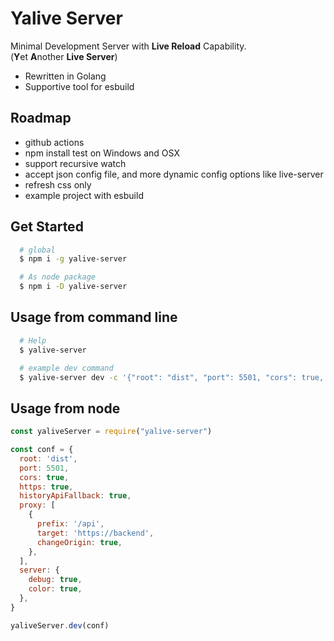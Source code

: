Yalive Server
===========

Minimal Development Server with **Live Reload** Capability.  
(**Y**et **A**nother **Live Server**)

- Rewritten in Golang
- Supportive tool for esbuild

Roadmap
--------

- github actions
- npm install test on Windows and OSX
- support recursive watch
- accept json config file, and more dynamic config options like live-server
- refresh css only
- example project with esbuild

Get Started
------------

```bash
  # global
  $ npm i -g yalive-server

  # As node package
  $ npm i -D yalive-server
```

Usage from command line
-----------------------

```bash
  # Help
  $ yalive-server

  # example dev command
  $ yalive-server dev -c '{"root": "dist", "port": 5501, "cors": true, "https": true, "historyApiFallback": true, "proxy": [{"prefix": "/api", "target": "https://backend", "changeOrigin": true}], "server": {"debug": true, "color": true} }'
```

Usage from node
---------------

```javascript
const yaliveServer = require("yalive-server")

const conf = {
  root: 'dist',
  port: 5501,
  cors: true,
  https: true,
  historyApiFallback: true,
  proxy: [
    {
      prefix: '/api',
      target: 'https://backend',
      changeOrigin: true,
    },
  ],
  server: {
    debug: true,
    color: true,
  },
}

yaliveServer.dev(conf)
```
